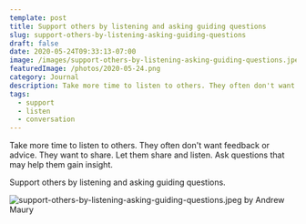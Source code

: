 ```yaml
---
template: post
title: Support others by listening and asking guiding questions
slug: support-others-by-listening-asking-guiding-questions
draft: false
date: 2020-05-24T09:33:13-07:00
image: /images/support-others-by-listening-asking-guiding-questions.jpeg
featuredImage: /photos/2020-05-24.png
category: Journal
description: Take more time to listen to others. They often don't want feedback or advice. They want to share.
tags:
  - support
  - listen
  - conversation
---
```

Take more time to listen to others. They often don't want feedback or advice. They want to share. Let them share and listen. Ask questions that may help them gain insight.

Support others by listening and asking guiding questions.

![support-others-by-listening-asking-guiding-questions.jpeg by Andrew Maury](/images/support-others-by-listening-asking-guiding-questions.jpeg)
